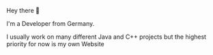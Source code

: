 Hey there 👋

I'm a Developer from Germany.

I usually work on many different Java and C++ projects but the highest priority for now is my own Website